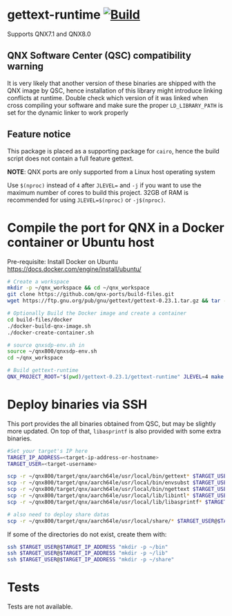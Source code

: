# gettext-runtime [![Build](https://github.com/qnx-ports/build-files/actions/workflows/gettext-runtime.yml/badge.svg)](https://github.com/qnx-ports/build-files/actions/workflows/gettext-runtime.yml)

Supports QNX7.1 and QNX8.0

## QNX Software Center (QSC) compatibility warning

It is very likely that another version of these binaries are shipped with the QNX image by QSC, hence installation of this library might introduce linking conflicts at runtime. Double check which version of it was linked when cross compiling your software and make sure the proper `LD_LIBRARY_PATH` is set for the dynamic linker to work properly

## Feature notice
This package is placed as a supporting package for `cairo`, hence the build script does not contain a full feature gettext.

**NOTE**: QNX ports are only supported from a Linux host operating system

Use `$(nproc)` instead of `4` after `JLEVEL=` and `-j` if you want to use the maximum number of cores to build this project.
32GB of RAM is recommended for using `JLEVEL=$(nproc)` or `-j$(nproc)`.

# Compile the port for QNX in a Docker container or Ubuntu host

Pre-requisite: Install Docker on Ubuntu https://docs.docker.com/engine/install/ubuntu/
```bash
# Create a workspace
mkdir -p ~/qnx_workspace && cd ~/qnx_workspace
git clone https://github.com/qnx-ports/build-files.git
wget https://ftp.gnu.org/pub/gnu/gettext/gettext-0.23.1.tar.gz && tar -xf gettext-0.23.1.tar.gz

# Optionally Build the Docker image and create a container
cd build-files/docker
./docker-build-qnx-image.sh
./docker-create-container.sh

# source qnxsdp-env.sh in
source ~/qnx800/qnxsdp-env.sh
cd ~/qnx_workspace

# Build gettext-runtime
QNX_PROJECT_ROOT="$(pwd)/gettext-0.23.1/gettext-runtime" JLEVEL=4 make -C build-files/ports/gettext-runtime install
```

# Deploy binaries via SSH
This port provides the all binaries obtained from QSC, but may be slightly more updated.
On top of that, `libasprintf` is also provided with some extra binaries.
```bash
#Set your target's IP here
TARGET_IP_ADDRESS=<target-ip-address-or-hostname>
TARGET_USER=<target-username>

scp -r ~/qnx800/target/qnx/aarch64le/usr/local/bin/gettext* $TARGET_USER@$TARGET_IP_ADDRESS:~/bin
scp -r ~/qnx800/target/qnx/aarch64le/usr/local/bin/envsubst $TARGET_USER@$TARGET_IP_ADDRESS:~/bin
scp -r ~/qnx800/target/qnx/aarch64le/usr/local/bin/ngettext $TARGET_USER@$TARGET_IP_ADDRESS:~/bin
scp -r ~/qnx800/target/qnx/aarch64le/usr/local/lib/libintl* $TARGET_USER@$TARGET_IP_ADDRESS:~/lib
scp -r ~/qnx800/target/qnx/aarch64le/usr/local/lib/libasprintf* $TARGET_USER@$TARGET_IP_ADDRESS:~/lib

# also need to deploy share datas
scp -r ~/qnx800/target/qnx/aarch64le/usr/local/share/* $TARGET_USER@$TARGET_IP_ADDRESS:~/share
```

If some of the directories do not exist, create them with:
```bash
ssh $TARGET_USER@$TARGET_IP_ADDRESS "mkdir -p ~/bin"
ssh $TARGET_USER@$TARGET_IP_ADDRESS "mkdir -p ~/lib"
ssh $TARGET_USER@$TARGET_IP_ADDRESS "mkdir -p ~/share"
````

# Tests
Tests are not available.
